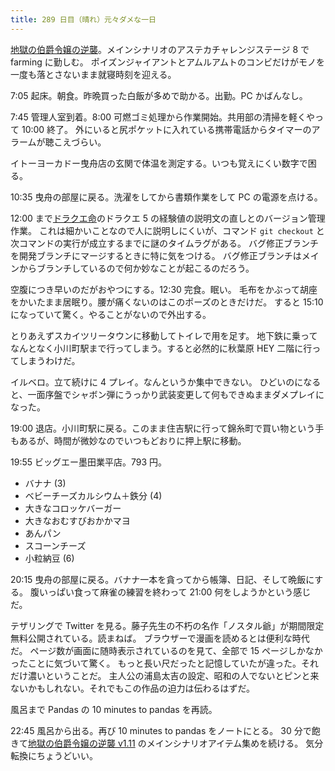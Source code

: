 ```yaml
---
title: 289 日目（晴れ）元々ダメな一日
---
```


[地獄の伯爵令嬢の逆襲][bshf21a]。メインシナリオのアステカチャレンジステージ 8 で farming に勤しむ。
ポイズンジャイアントとアムルアムトのコンビだけがモノを一度も落とさないまま就寝時刻を迎える。

7:05 起床。朝食。昨晩買った白飯が多めで助かる。出勤。PC かばんなし。

7:45 管理人室到着。8:00 可燃ゴミ処理から作業開始。共用部の清掃を軽くやって 10:00 終了。
外にいると尻ポケットに入れている携帯電話からタイマーのアラームが聴こえづらい。

イトーヨーカドー曳舟店の玄関で体温を測定する。いつも覚えにくい数字で困る。

10:35 曳舟の部屋に戻る。洗濯をしてから書類作業をして PC の電源を点ける。

12:00 まで[ドラクエ命][dq]のドラクエ 5 の経験値の説明文の直しとのバージョン管理作業。
これは細かいことなので人に説明しにくいが、コマンド `git checkout` と次コマンドの実行が成立するまでに謎のタイムラグがある。
バグ修正ブランチを開発ブランチにマージするときに特に気をつける。
バグ修正ブランチはメインからブランチしているので何か妙なことが起こるのだろう。

空腹につき早いのだがおやつにする。12:30 完食。眠い。
毛布をかぶって胡座をかいたまま居眠り。腰が痛くないのはこのポーズのときだけだ。
すると 15:10 になっていて驚く。やることがないので外出する。

とりあえずスカイツリータウンに移動してトイレで用を足す。
地下鉄に乗ってなんとなく小川町駅まで行ってしまう。すると必然的に秋葉原 HEY 二階に行ってしまうわけだ。

イルベロ。立て続けに 4 プレイ。なんというか集中できない。
ひどいのになると、一面序盤でシャボン弾にうっかり武装変更して何もできぬままダメプレイになった。

19:00 退店。小川町駅に戻る。このまま住吉駅に行って錦糸町で買い物という手もあるが、時間が微妙なのでいつもどおりに押上駅に移動。

19:55 ビッグエー墨田業平店。793 円。

* バナナ (3)
* ベビーチーズカルシウム＋鉄分 (4)
* 大きなコロッケバーガー
* 大きなおむすびおかかマヨ
* あんパン
* スコーンチーズ
* 小粒納豆 (6)

20:15 曳舟の部屋に戻る。バナナ一本を貪ってから帳簿、日記、そして晩飯にする。
腹いっぱい食って麻雀の練習を終わって 21:00 何をしようかという感じだ。

テザリングで Twitter を見る。藤子先生の不朽の名作「ノスタル爺」が期間限定無料公開されている。読まねば。
ブラウザーで漫画を読めるとは便利な時代だ。
ページ数が画面に随時表示されているのを見て、全部で 15 ページしかなかったことに気づいて驚く。
もっと長い尺だったと記憶していたが違った。それだけ濃いということだ。
主人公の浦島太吉の設定、昭和の人でないとピンと来ないかもしれない。それでもこの作品の迫力は伝わるはずだ。

風呂まで Pandas の 10 minutes to pandas を再読。

22:45 風呂から出る。再び 10 minutes to pandas をノートにとる。
30 分で飽きて[地獄の伯爵令嬢の逆襲 v1.11][bshf21a] のメインシナリオアイテム集めを続ける。
気分転換にちょうどいい。

[bshf21a]: https://www.freem.ne.jp/win/game/24805
[dq]: https://showa-yojyo.github.io/dqbook/
